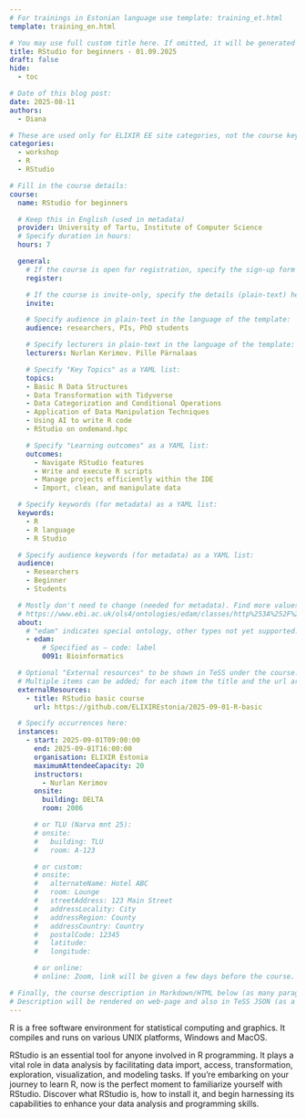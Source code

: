 ```yaml
---
# For trainings in Estonian language use template: training_et.html
template: training_en.html

# You may use full custom title here. If omitted, it will be generated from course name.
title: RStudio for beginners - 01.09.2025
draft: false
hide:
  - toc

# Date of this blog post:
date: 2025-08-11
authors:
  - Diana

# These are used only for ELIXIR EE site categories, not the course keywords on TESS
categories:
  - workshop
  - R
  - RStudio

# Fill in the course details:
course:
  name: RStudio for beginners

  # Keep this in English (used in metadata)
  provider: University of Tartu, Institute of Computer Science
  # Specify duration in hours:
  hours: 7

  general:
    # If the course is open for registration, specify the sign-up form link here (otherwise, remove it):
    register:

    # If the course is invite-only, specify the details (plain-text) here (otherwise, remove it):
    invite:

    # Specify audience in plain-text in the language of the template:
    audience: researchers, PIs, PhD students

    # Specify lecturers in plain-text in the language of the template:
    lecturers: Nurlan Kerimov. Pille Pärnalaas

    # Specify "Key Topics" as a YAML list:
    topics:
    - Basic R Data Structures
    - Data Transformation with Tidyverse
    - Data Categorization and Conditional Operations
    - Application of Data Manipulation Techniques
    - Using AI to write R code
    - RStudio on ondemand.hpc

    # Specify "Learning outcomes" as a YAML list:
    outcomes:
      - Navigate RStudio features
      - Write and execute R scripts
      - Manage projects efficiently within the IDE
      - Import, clean, and manipulate data

  # Specify keywords (for metadata) as a YAML list:
  keywords:
    - R
    - R language
    - R Studio

  # Specify audience keywords (for metadata) as a YAML list:
  audience:
    - Researchers
    - Beginner
    - Students

  # Mostly don't need to change (needed for metadata). Find more values here:
  # https://www.ebi.ac.uk/ols4/ontologies/edam/classes/http%253A%252F%252Fedamontology.org%252Ftopic_0003?lang=en
  about:
    # "edam" indicates special ontology, other types not yet supported.
    - edam:
        # Specified as – code: label
        0091: Bioinformatics

  # Optional "External resources" to be shown in TeSS under the course:
  # Multiple items can be added; for each item the title and the url are mandatory.
  externalResources:
    - title: RStudio basic course
      url: https://github.com/ELIXIREstonia/2025-09-01-R-basic

  # Specify occurrences here:
  instances:
    - start: 2025-09-01T09:00:00
      end: 2025-09-01T16:00:00
      organisation: ELIXIR Estonia
      maximumAttendeeCapacity: 20
      instructors:
        - Nurlan Kerimov
      onsite:
        building: DELTA
        room: 2006

      # or TLU (Narva mnt 25):
      # onsite:
      #   building: TLU
      #   room: A-123

      # or custom:
      # onsite:
      #   alternateName: Hotel ABC
      #   room: Lounge
      #   streetAddress: 123 Main Street
      #   addressLocality: City
      #   addressRegion: County
      #   addressCountry: Country
      #   postalCode: 12345
      #   latitude:
      #   longitude:

      # or online:
      # online: Zoom, link will be given a few days before the course.

# Finally, the course description in Markdown/HTML below (as many paragraphs as needed).
# Description will be rendered on web-page and also in TeSS JSON (as a string of HTML).
---
```


R is a free software environment for statistical computing and graphics. It compiles and runs on various UNIX platforms, Windows and MacOS.

RStudio is an essential tool for anyone involved in R programming. It plays a vital role in data analysis by facilitating data import, access, transformation, exploration, visualization, and modeling tasks. If you’re embarking on your journey to learn R, now is the perfect moment to familiarize yourself with RStudio. Discover what RStudio is, how to install it, and begin harnessing its capabilities to enhance your data analysis and programming skills.